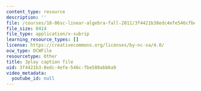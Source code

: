 ```yaml
---
content_type: resource
description: ''
file: /courses/18-06sc-linear-algebra-fall-2011/3f4421b38edc4efe546cfbe588abb6a9_S8DQZjE4V8U.srt
file_size: 8414
file_type: application/x-subrip
learning_resource_types: []
license: https://creativecommons.org/licenses/by-nc-sa/4.0/
ocw_type: OCWFile
resourcetype: Other
title: 3play caption file
uid: 3f4421b3-8edc-4efe-546c-fbe588abb6a9
video_metadata:
  youtube_id: null
---
```

